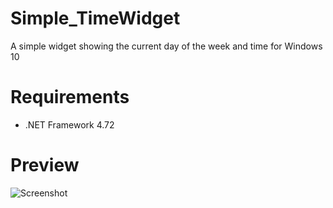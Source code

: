 # Simple_TimeWidget
A simple widget showing the current day of the week and time for Windows 10
# Requirements
- .NET Framework 4.72
# Preview
![Screenshot](https://github.com/SKeyDevLol/Simple_TimeWidget/blob/main/image.png)
